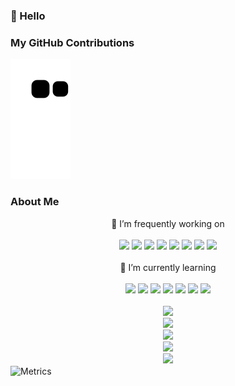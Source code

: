 ### 👋 Hello 

### My GitHub Contributions

![](https://raw.githubusercontent.com/Onexyq/Onexyq/main/assets/github-contribution-grid-snake.svg)

### About Me

<!--
**Onexyq/Onexyq** is a ✨ _special_ ✨ repository because its `README.md` (this file) appears on your GitHub profile.

Here are some ideas to get you started:

- 🔭 I’m currently working on ...
- 🌱 I’m currently learning ...
- 👯 I’m looking to collaborate on ...
- 🤔 I’m looking for help with ...
- 💬 Ask me about ...
- 📫 How to reach me: ...
- 😄 Pronouns: ...
- ⚡ Fun fact: ...
-->

<div align="center">
  🔭 I’m frequently working on<br><br>
  <img  src="https://img.shields.io/badge/-C%2B%2B-00599C?logo=C%2B%2B" /> 
  <img  src="https://img.shields.io/badge/-Python-lightgrey?logo=Python&logoColor=3776AB" />
  <img  src="https://img.shields.io/badge/-Qt-green?logo=Qt&logoColor=41CD52" /> 
  <img  src="https://img.shields.io/badge/-Linux-FCC624?logo=Linux&logoColor=black" /> 
  <img  src="https://img.shields.io/badge/-Windows-0078D6?logo=Windows&logoColor=white" /> 
  <img  src="https://img.shields.io/badge/-Docker-FCC624?logo=Docker&logoColor=2496ED" /> 
  <img  src="https://img.shields.io/badge/-MySQL-white?logo=MySQL&logoColor=4479A1" /> 
  <img  src="https://img.shields.io/badge/-Redis-17202C?logo=Redis&logoColor=Red" /> 
  
<br>
  <br>🌱 I’m currently learning<br><br>
  <img  src="https://img.shields.io/badge/-Golang-17202C?logo=Goland" />
  <img  src="https://img.shields.io/badge/-Java-red?logo=IntelliJ IDEA&logoColor=white" />
  <img  src="https://img.shields.io/badge/-Amazon AWS-FF9900?logo=Amazon AWS&logoColor=232F3E" />
  <img  src="https://img.shields.io/badge/-Kubernetes-yellowgreen?logo=Kubernetes&logoColor=326CE5" /> 
  <img  src="https://img.shields.io/badge/-HTML5-E34F26?style=flat-square&logo=html5&logoColor=white" />
	<img  src="https://img.shields.io/badge/-CSS3-1572B6?style=flat-square&logo=css3" />
	<img  src="https://img.shields.io/badge/-JavaScript-orange?style=flat-square&logo=javascript" />
</div>
<br>

<div align="center">
    <img  src="https://github-readme-streak-stats.herokuapp.com/?user=Onexyq&theme=dark&hide_border=true" />
</div>

<div align="center">
    <img src="https://metrics.lecoq.io/Onexyq?template=classic&config.timezone=Asia%2FShanghai">
</div>

<div align="center">
  <img  src="https://github-profile-trophy.vercel.app/?username=Onexyq&theme=gruvbox&row=1&column=7&no-frame=true&no-bg=true" />
</div>

<div align="center">
    <img  src="https://github-readme-stats-git-masterrstaa-rickstaa.vercel.app/api/top-langs/?username=Onexyq&hide_title=true&hide_border=true&layout=compact&langs_count=6&text_color=000&icon_color=fff&bg_color=0,52fa5a,4dfcff,c64dff&theme=tokyonight" />
</div>

<div align="center">
    <img height="137px" src="https://github-readme-stats-git-masterrstaa-rickstaa.vercel.app/api?username=Onexyq&hide_title=true&hide_border=true&show_icons=trueline_height=21&text_color=000&icon_color=000&bg_color=0,ea6161,ffc64d,fffc4d,52fa5a&theme=tokyonight" />
</div>


<img decoding="async" align="center" src="https://www.chengzz.com/wp-content/themes/zibll/img/thumbnail-lg.svg" data-src="/github-metrics.svg" alt="Metrics" width="400" class="lazyload">
